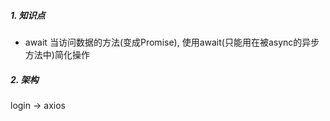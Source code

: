 ##### 1. 知识点
- await
  当访问数据的方法(变成Promise), 使用await(只能用在被async的异步方法中)简化操作

##### 2. 架构
login -> axios
